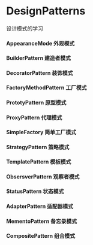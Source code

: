 # DesignPatterns
设计模式的学习
#### AppearanceMode         外观模式
#### BuilderPattern         建造者模式
#### DecoratorPattern       装饰模式
#### FactoryMethodPattern   工厂模式
#### PrototyPattern         原型模式
#### ProxyPattern           代理模式
#### SimpleFactory          简单工厂模式
#### StrategyPattern        策略模式
#### TemplatePattern        模板模式
#### ObsersverPattern       观察者模式
#### StatusPattern          状态模式
#### AdapterPattern         适配器模式
#### MementoPattern         备忘录模式
#### CompositePattern       组合模式

